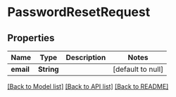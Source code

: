 # PasswordResetRequest
## Properties

Name | Type | Description | Notes
------------ | ------------- | ------------- | -------------
**email** | **String** |  | [default to null]

[[Back to Model list]](../index.md#documentation-for-models) [[Back to API list]](../index.md#documentation-for-api-endpoints) [[Back to README]](../index.md)

